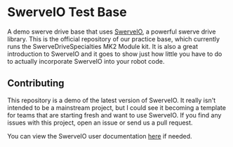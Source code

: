 # SwerveIO Test Base
A demo swerve drive base that uses [SwerveIO](https://git.bancino.net/?p=robotics/SwerveIO.git), a powerful swerve drive library. This is the official repository of our practice base, which currently runs the SwerveDriveSpecialties MK2 Module kit. It is also a great introduction to SwerveIO and it goes to show just how little you have to do to actually incorporate SwerveIO into your robot code.

## Contributing
This repository is a demo of the latest version of SwerveIO. It really isn't intended to be a mainstream project, but I could see it becoming a template for teams that are starting fresh and want to use SwerveIO. If you find any issues with this project, open an issue or send us a pull request.

You can view the SwerveIO user documentation <a href="https://javadoc.bancino.net/SwerveIO/latest">here</a> if needed.
